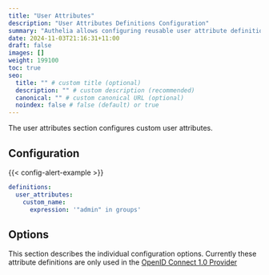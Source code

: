 ```yaml
---
title: "User Attributes"
description: "User Attributes Definitions Configuration"
summary: "Authelia allows configuring reusable user attribute definitions."
date: 2024-11-03T21:16:31+11:00
draft: false
images: []
weight: 199100
toc: true
seo:
  title: "" # custom title (optional)
  description: "" # custom description (recommended)
  canonical: "" # custom canonical URL (optional)
  noindex: false # false (default) or true
---
```


The user attributes section configures custom user attributes.

## Configuration

{{< config-alert-example >}}

```yaml {title="configuration.yml"}
definitions:
  user_attributes:
    custom_name:
      expression: '"admin" in groups'
```

## Options

This section describes the individual configuration options. Currently these attribute definitions are only used in the
[OpenID Connect 1.0 Provider](../identity-providers/openid-connect/provider.md#claims_policies)
